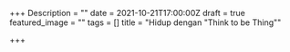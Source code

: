 +++
Description = ""
date = 2021-10-21T17:00:00Z
draft = true
featured_image = ""
tags = []
title = "Hidup dengan \"Think to be Thing\""

+++
